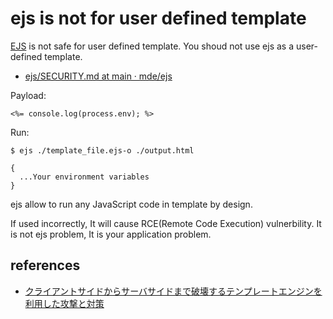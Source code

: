 # ejs is not for user defined template

[EJS](https://ejs.co/) is not safe for user defined template.
You shoud not use ejs as a user-defined template.

- [ejs/SECURITY.md at main · mde/ejs](https://github.com/mde/ejs/blob/main/SECURITY.md)

Payload:

```ejs
<%= console.log(process.env); %>
```

Run:

```ejs
$ ejs ./template_file.ejs-o ./output.html

{
  ...Your environment variables
}
```

ejs allow to run any JavaScript code in template by design.

If used incorrectly, It will cause RCE(Remote Code Execution) vulnerbility.
It is not ejs problem, It is your application problem.

## references

- [クライアントサイドからサーバサイドまで破壊するテンプレートエンジンを利用した攻撃と対策](https://azu.github.io/slide/2019/template-engine/template-engine-security.html)
